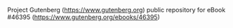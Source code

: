 Project Gutenberg (https://www.gutenberg.org) public repository for eBook #46395 (https://www.gutenberg.org/ebooks/46395)
